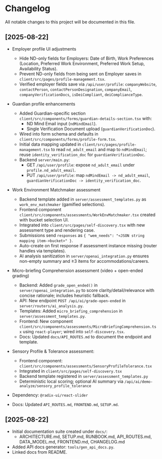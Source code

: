 # Changelog

All notable changes to this project will be documented in this file.

## [2025-08-22]
- Employer profile UI adjustments
  - Hide ND-only fields for Employers: Date of Birth, Work Preferences (Location, Preferred Work Environment, Preferred Work Setup, Availability Status).
  - Prevent ND-only fields from being sent on Employer saves in `client/src/pages/profile-management.tsx`.
  - Verified employer fields save via `/api/user/profile`: `companyWebsite`, `contactPerson`, `contactPersonDesignation`, `companyEmail`, `companyVerificationDocs`, `isDeiCompliant`, `deiComplianceType`.

- Guardian profile enhancements
  - Added Guardian-specific section `client/src/components/forms/guardian-details-section.tsx` with:
    - ND Mind Email input (`ndMindEmail`).
    - Single Verification Document upload (`guardianVerificationDoc`).
  - Wired into form schema and defaults in `client/src/components/forms/profile-form.tsx`.
  - Initial data mapping updated in `client/src/pages/profile-management.tsx` to read `nd_adult_email` and map to `ndMindEmail`; reuse `identity_verification_doc` for `guardianVerificationDoc`.
  - Backend `server/main.py`:
    - GET `/api/user/profile`: expose `nd_adult_email` under `profile.nd_adult_email`.
    - PUT `/api/user/profile`: map `ndMindEmail -> nd_adult_email`, `guardianVerificationDoc -> identity_verification_doc`.

- Work Environment Matchmaker assessment
  - Backend template added in `server/assessment_templates.py` as `work_env_matchmaker` (gamified selections).
  - Frontend component `client/src/components/assessments/WorkEnvMatchmaker.tsx` created with bucket selection UI.
  - Integrated into `client/src/pages/self-discovery.tsx` with new assessment type and rendering case.
  - Submissions send `responses` as `{ "wem_needs": "<JSON string mapping item->bucket>" }`.
  - Auto-create on first response if assessment instance missing (router handles via templates).
  - AI analysis sanitization in `server/openai_integration.py` ensures non-empty summary and ≥3 items for accommodations/careers.

- Micro-briefing Comprehension assessment (video + open-ended grading)
  - Backend: Added `grade_open_ended()` in `server/openai_integration.py` to score clarity/detail/relevance with concise rationale; includes heuristic fallback.
  - API: New endpoint `POST /api/ai/grade-open-ended` in `server/routers/ai_analysis.py`.
  - Templates: Added `micro_briefing_comprehension` in `server/assessment_templates.py`.
  - Frontend: New component `client/src/components/assessments/MicroBriefingComprehension.tsx` using `react-player`; wired into `self-discovery.tsx`.
  - Docs: Updated `docs/API_ROUTES.md` to document the endpoint and template.

- Sensory Profile & Tolerance assessment:
  - Frontend component: `client/src/components/assessments/SensoryProfileTolerance.tsx`
  - Integrated in `client/src/pages/self-discovery.tsx`
  - Backend template registered in `server/assessment_templates.py`
  - Deterministic local scoring; optional AI summary via `/api/ai/demo-analyze/sensory_profile_tolerance`
- Dependency: `@radix-ui/react-slider`
- Docs: Updated `API_ROUTES.md`, `FRONTEND.md`, `SETUP.md`.

## [2025-08-22]
- Initial documentation suite created under `docs/`:
  - ARCHITECTURE.md, SETUP.md, RUNBOOK.md, API_ROUTES.md, DATA_MODEL.md, FRONTEND.md, CHANGELOG.md
- Added API docs generator: `tools/gen_api_docs.py`.
- Linked docs from README.
